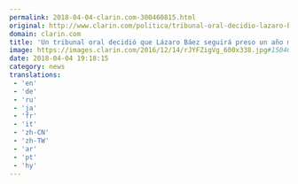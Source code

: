 ```yaml
---
permalink: 2018-04-04-clarin.com-300460815.html
original: http://www.clarin.com/politica/tribunal-oral-decidio-lazaro-baez-seguira-preso-ano_0_ByFkmtGif.html
domain: clarin.com
title: 'Un tribunal oral decidió que Lázaro Báez seguirá preso un año más'
image: https://images.clarin.com/2016/12/14/rJYFZigVg_600x338.jpg#1504653573212
date: 2018-04-04 19:18:15
category: news
translations: 
 - 'en'
 - 'de'
 - 'ru'
 - 'ja'
 - 'fr'
 - 'it'
 - 'zh-CN'
 - 'zh-TW'
 - 'ar'
 - 'pt'
 - 'hy'
---
```


